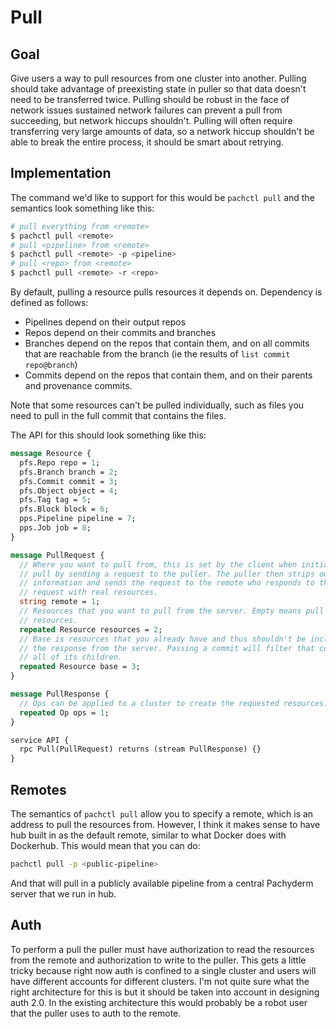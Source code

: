 # Pull

## Goal

Give users a way to pull resources from one cluster into another. Pulling
should take advantage of preexisting state in puller so that data doesn't need
to be transferred twice. Pulling should be robust in the face of network issues
sustained network failures can prevent a pull from succeeding, but network
hiccups shouldn't. Pulling will often require transferring very large amounts
of data, so a network hiccup shouldn't be able to break the entire process, it
should be smart about retrying.

## Implementation

The command we'd like to support for this would be `pachctl pull` and the
semantics look something like this:

``` sh
# pull everything from <remote>
$ pachctl pull <remote>
# pull <pipeline> from <remote>
$ pachctl pull <remote> -p <pipeline>
# pull <repo> from <remote>
$ pachctl pull <remote> -r <repo>
```

By default, pulling a resource pulls resources it depends on. Dependency is
defined as follows:

- Pipelines depend on their output repos
- Repos depend on their commits and branches
- Branches depend on the repos that contain them, and on all commits that are reachable from the branch (ie the results of `list commit repo@branch`)
- Commits depend on the repos that contain them, and on their parents and provenance commits.

Note that some resources can't be pulled individually, such as files you need
to pull in the full commit that contains the files.

The API for this should look something like this:


```proto
message Resource {
  pfs.Repo repo = 1;
  pfs.Branch branch = 2;
  pfs.Commit commit = 3;
  pfs.Object object = 4;
  pfs.Tag tag = 5;
  pfs.Block block = 6;
  pps.Pipeline pipeline = 7;
  pps.Job job = 8;
}

message PullRequest {
  // Where you want to pull from, this is set by the client when initiating a
  // pull by sending a request to the puller. The puller then strips out this
  // information and sends the request to the remote who responds to the
  // request with real resources.
  string remote = 1;
  // Resources that you want to pull from the server. Empty means pull all
  // resources.
  repeated Resource resources = 2;
  // Base is resources that you already have and thus shouldn't be included in
  // the response from the server. Passing a commit will filter that commit and
  // all of its children.
  repeated Resource base = 3;
}

message PullResponse {
  // Ops can be applied to a cluster to create the requested resources.
  repeated Op ops = 1;
}

service API {
  rpc Pull(PullRequest) returns (stream PullResponse) {}
}

```

## Remotes

The semantics of `pachctl pull` allow you to specify a remote, which is an
address to pull the resources from. However, I think it makes sense to have hub
built in as the default remote, similar to what Docker does with Dockerhub.
This would mean that you can do:

```sh
pachctl pull -p <public-pipeline>
```

And that will pull in a publicly available pipeline from a central Pachyderm
server that we run in hub.

## Auth

To perform a pull the puller must have authorization to read the resources from
the remote and authorization to write to the puller. This gets a little tricky
because right now auth is confined to a single cluster and users will have
different accounts for different clusters. I'm not quite sure what the right
architecture for this is but it should be taken into account in designing auth
2.0. In the existing architecture this would probably be a robot user that the
puller uses to auth to the remote.
